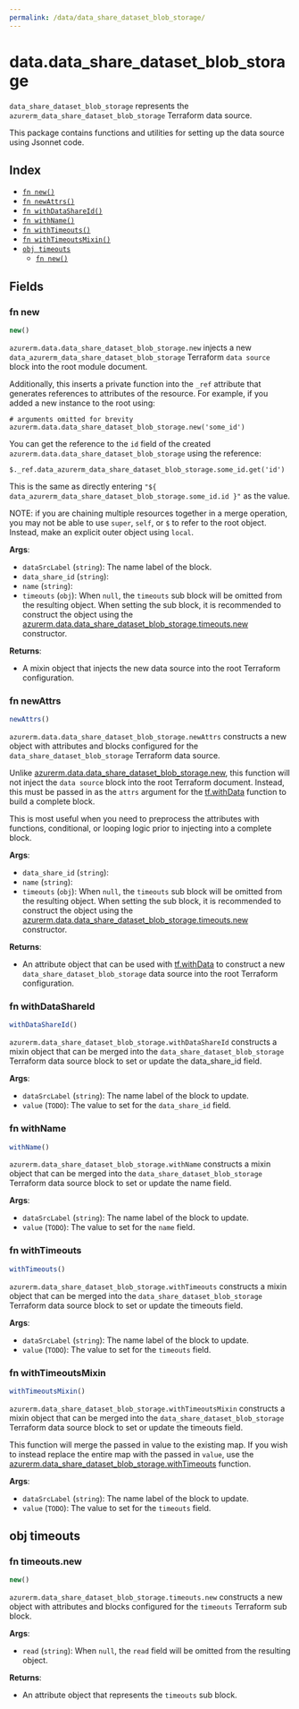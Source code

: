 ```yaml
---
permalink: /data/data_share_dataset_blob_storage/
---
```


# data.data_share_dataset_blob_storage

`data_share_dataset_blob_storage` represents the `azurerm_data_share_dataset_blob_storage` Terraform data source.



This package contains functions and utilities for setting up the data source using Jsonnet code.


## Index

* [`fn new()`](#fn-new)
* [`fn newAttrs()`](#fn-newattrs)
* [`fn withDataShareId()`](#fn-withdatashareid)
* [`fn withName()`](#fn-withname)
* [`fn withTimeouts()`](#fn-withtimeouts)
* [`fn withTimeoutsMixin()`](#fn-withtimeoutsmixin)
* [`obj timeouts`](#obj-timeouts)
  * [`fn new()`](#fn-timeoutsnew)

## Fields

### fn new

```ts
new()
```


`azurerm.data.data_share_dataset_blob_storage.new` injects a new `data_azurerm_data_share_dataset_blob_storage` Terraform `data source`
block into the root module document.

Additionally, this inserts a private function into the `_ref` attribute that generates references to attributes of the
resource. For example, if you added a new instance to the root using:

    # arguments omitted for brevity
    azurerm.data.data_share_dataset_blob_storage.new('some_id')

You can get the reference to the `id` field of the created `azurerm.data.data_share_dataset_blob_storage` using the reference:

    $._ref.data_azurerm_data_share_dataset_blob_storage.some_id.get('id')

This is the same as directly entering `"${ data_azurerm_data_share_dataset_blob_storage.some_id.id }"` as the value.

NOTE: if you are chaining multiple resources together in a merge operation, you may not be able to use `super`, `self`,
or `$` to refer to the root object. Instead, make an explicit outer object using `local`.

**Args**:
  - `dataSrcLabel` (`string`): The name label of the block.
  - `data_share_id` (`string`): 
  - `name` (`string`): 
  - `timeouts` (`obj`):  When `null`, the `timeouts` sub block will be omitted from the resulting object. When setting the sub block, it is recommended to construct the object using the [azurerm.data.data_share_dataset_blob_storage.timeouts.new](#fn-datasharedatasetblobstoragetimeoutsnew) constructor.

**Returns**:
- A mixin object that injects the new data source into the root Terraform configuration.


### fn newAttrs

```ts
newAttrs()
```


`azurerm.data.data_share_dataset_blob_storage.newAttrs` constructs a new object with attributes and blocks configured for the `data_share_dataset_blob_storage`
Terraform data source.

Unlike [azurerm.data.data_share_dataset_blob_storage.new](#fn-datasharedatasetblobstoragenew), this function will not inject the `data source`
block into the root Terraform document. Instead, this must be passed in as the `attrs` argument for the
[tf.withData](https://github.com/tf-libsonnet/core/tree/main/docs#fn-withdata) function to build a complete block.

This is most useful when you need to preprocess the attributes with functions, conditional, or looping logic prior to
injecting into a complete block.

**Args**:
  - `data_share_id` (`string`): 
  - `name` (`string`): 
  - `timeouts` (`obj`):  When `null`, the `timeouts` sub block will be omitted from the resulting object. When setting the sub block, it is recommended to construct the object using the [azurerm.data.data_share_dataset_blob_storage.timeouts.new](#fn-datasharedatasetblobstoragetimeoutsnew) constructor.

**Returns**:
  - An attribute object that can be used with [tf.withData](https://github.com/tf-libsonnet/core/tree/main/docs#fn-withdata) to construct a new `data_share_dataset_blob_storage` data source into the root Terraform configuration.


### fn withDataShareId

```ts
withDataShareId()
```

`azurerm.data_share_dataset_blob_storage.withDataShareId` constructs a mixin object that can be merged into the `data_share_dataset_blob_storage`
Terraform data source block to set or update the data_share_id field.



**Args**:
  - `dataSrcLabel` (`string`): The name label of the block to update.
  - `value` (`TODO`): The value to set for the `data_share_id` field.


### fn withName

```ts
withName()
```

`azurerm.data_share_dataset_blob_storage.withName` constructs a mixin object that can be merged into the `data_share_dataset_blob_storage`
Terraform data source block to set or update the name field.



**Args**:
  - `dataSrcLabel` (`string`): The name label of the block to update.
  - `value` (`TODO`): The value to set for the `name` field.


### fn withTimeouts

```ts
withTimeouts()
```

`azurerm.data_share_dataset_blob_storage.withTimeouts` constructs a mixin object that can be merged into the `data_share_dataset_blob_storage`
Terraform data source block to set or update the timeouts field.



**Args**:
  - `dataSrcLabel` (`string`): The name label of the block to update.
  - `value` (`TODO`): The value to set for the `timeouts` field.


### fn withTimeoutsMixin

```ts
withTimeoutsMixin()
```

`azurerm.data_share_dataset_blob_storage.withTimeoutsMixin` constructs a mixin object that can be merged into the `data_share_dataset_blob_storage`
Terraform data source block to set or update the timeouts field.

This function will merge the passed in value to the existing map. If you wish
to instead replace the entire map with the passed in `value`, use the [azurerm.data_share_dataset_blob_storage.withTimeouts](TODO)
function.


**Args**:
  - `dataSrcLabel` (`string`): The name label of the block to update.
  - `value` (`TODO`): The value to set for the `timeouts` field.


## obj timeouts



### fn timeouts.new

```ts
new()
```


`azurerm.data_share_dataset_blob_storage.timeouts.new` constructs a new object with attributes and blocks configured for the `timeouts`
Terraform sub block.



**Args**:
  - `read` (`string`):  When `null`, the `read` field will be omitted from the resulting object.

**Returns**:
  - An attribute object that represents the `timeouts` sub block.
